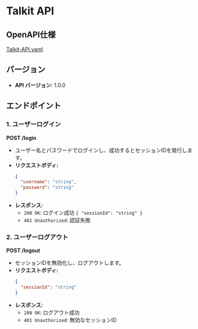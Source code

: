 # Talkit API 
## OpenAPI仕様
[Talkit-API.yaml](https://github.com/nekogakure/TalkitAPI-docs/blob/main/Talkit-API.yaml)
## バージョン
- **API バージョン**: 1.0.0

## エンドポイント

### 1. ユーザーログイン
**POST /login**
- ユーザー名とパスワードでログインし、成功するとセッションIDを発行します。
- **リクエストボディ:**
  ```json
  {
    "username": "string",
    "password": "string"
  }
  ```
- **レスポンス:**
  - `200 OK`: ログイン成功 `{ "sessionId": "string" }`
  - `401 Unauthorized`: 認証失敗

### 2. ユーザーログアウト
**POST /logout**
- セッションIDを無効化し、ログアウトします。
- **リクエストボディ:**
  ```json
  {
    "sessionId": "string"
  }
  ```
- **レスポンス:**
  - `200 OK`: ログアウト成功
  - `401 Unauthorized`: 無効なセッションID
